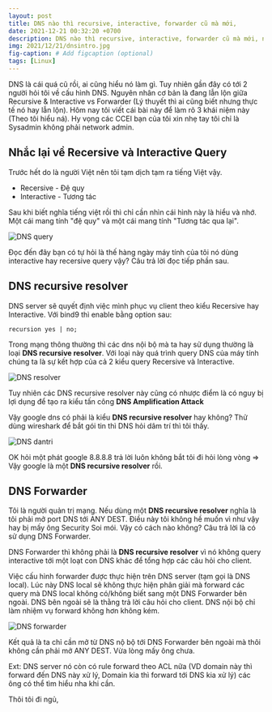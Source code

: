 ```yaml
---
layout: post
title: DNS nào thì recursive, interactive, forwarder cũ mà mới,
date: 2021-12-21 00:32:20 +0700
description: DNS nào thì recursive, interactive, forwarder cũ mà mới, nhiều khi dùng mà cứ loạn lên dùng mà nhiều ông cứ bị lẫn. Hôm nay tôi tổng hợp tại đây để sau cấu hình DNS thì không bị loạn lên nữa.
img: 2021/12/21/dnsintro.jpg
fig-caption: # Add figcaption (optional)
tags: [Linux]
---
```


DNS là cái quá cũ rồi, ai cũng hiểu nó làm gì. Tuy nhiên gần đây có tới 2 người hỏi tôi về cấu hình DNS. Nguyên nhân cơ bản là đang lẫn lộn giữa Recursive & Interactive vs Forwarder (Lý thuyết thì ai cũng biết nhưng thực tế nó hay lẫn lộn). Hôm nay tôi viết cái bài này để làm rõ 3 khái niệm này (Theo tôi hiểu ná). Hy vọng các CCEI bạn của tôi xin nhẹ tay tôi chỉ là Sysadmin không phải network admin.

## Nhắc lại về Recersive và Interactive Query

Trước hết do là người Việt nên tôi tạm dịch tạm ra tiếng Việt vậy.

- Recersive -  Đệ quy 
- Interactive - Tương tác 

Sau khi biết nghĩa tiếng việt rồi thì chỉ cần nhìn cái hình này là hiểu và nhớ. Một cái mang tính "đệ quy" và một cái mang tính "Tương tác qua lại".

![DNS query]( {{site.url}}/assets/img/2021/12/21/recersive_interactive.PNG)

Đọc đến đây bạn có tự hỏi là thế hàng ngày máy tính của tôi nó dùng interactive hay recersive query vậy? Câu trả lời đọc tiếp phần sau.

## DNS recursive resolver

DNS server sẽ quyết định việc mình phục vụ client theo kiểu Recersive hay Interactive. Với bind9 thì enable bằng option sau:

```
recursion yes | no;
```

Trong mạng thông thường thì các dns nội bộ mà ta hay sử dụng thường là loại **DNS recursive resolver**. Với loại này quá trình query DNS của máy tính chúng ta là sự kết hợp của cả 2 kiểu query Recersive và Interactive.

![DNS resolver]( {{site.url}}/assets/img/2021/12/21/resolver.PNG)

Tuy nhiên các DNS recursive resolver này cũng có nhược điểm là có nguy bị lợi dụng để tạo ra kiểu tấn công **DNS Amplification Attack**

Vậy google dns có phải là kiểu **DNS recursive resolver** hay không? Thử dùng wireshark để bắt gói tin thì DNS hỏi dâm trí thì tôi thấy.

![DNS dantri]( {{site.url}}/assets/img/2021/12/21/dantri.PNG)

OK hỏi một phát google 8.8.8.8 trả lời luôn không bắt tôi đi hỏi lòng vòng => Vậy google là một **DNS recursive resolver** rồi.

## DNS Forwarder

Tôi là người quản trị mạng. Nếu dùng một **DNS recursive resolver** nghĩa là tôi phải mở port DNS tới ANY DEST. Điều này tôi không hề muốn vì như vậy hay bị mấy ông Security Soi mói. Vậy có cách nào không? Câu trả lời là có sử dụng DNS Forwarder.

DNS Forwarder thì không phải là **DNS recursive resolver** vì nó không query interactive tới một loạt con DNS khác để tổng hợp các câu hỏi cho client.

Việc cấu hình forwarder được thực hiện trên DNS server (tạm gọi là DNS local). Lúc này DNS local sẽ không thực hiện phân giải mà forward các query mà DNS local không có/không biết sang một DNS Forwarder bên ngoài. DNS bên ngoài sẽ là thằng trả lời câu hỏi cho client. DNS nội bộ chỉ làm nhiệm vụ forward không hơn không kém. 

![DNS forwarder]( {{site.url}}/assets/img/2021/12/21/forward.PNG)

Kết quả là ta chỉ cần mở từ DNS nộ bộ tới DNS Forwarder bên ngoài mà thôi không cần phải mở ANY DEST. Vừa lòng mấy ông chưa.

Ext: DNS server nó còn có rule forward theo ACL nữa (VD domain này thì forward đến DNS này xử lý, Domain kia thì forward tới DNS kia xử lý) các ông có thể tìm hiểu nha khi cần.

Thôi tôi đi ngủ,